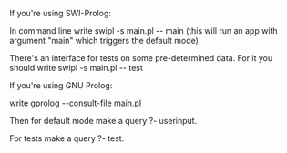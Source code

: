 If you're using SWI-Prolog:

In command line write swipl -s main.pl -- main  (this will run an app with argument "main" which triggers the default mode)

There's an interface for tests on some pre-determined data. For it you should write swipl -s main.pl -- test

If you're using GNU Prolog:

write gprolog --consult-file main.pl

Then for default mode make a query ?- userinput.

For tests make a query ?- test.

